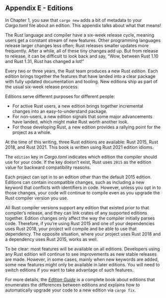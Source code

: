 ## Appendix E - Editions


In Chapter 1, you saw that `cargo new` adds a bit of metadata to your _Cargo.toml_ file about an edition. This appendix talks about what that means!

The Rust language and compiler have a six-week release cycle, meaning users get a constant stream of new features. Other programming languages release larger changes less often; Rust releases smaller updates more frequently. After a while, all of these tiny changes add up. But from release to release, it can be difficult to look back and say, “Wow, between Rust 1.10 and Rust 1.31, Rust has changed a lot!”

Every two or three years, the Rust team produces a new Rust _edition_. Each edition brings together the features that have landed into a clear package with fully updated documentation and tooling. New editions ship as part of the usual six-week release process.

Editions serve different purposes for different people:

-   For active Rust users, a new edition brings together incremental changes into an easy-to-understand package.
-   For non-users, a new edition signals that some major advancements have landed, which might make Rust worth another look.
-   For those developing Rust, a new edition provides a rallying point for the project as a whole.

At the time of this writing, three Rust editions are available: Rust 2015, Rust 2018, and Rust 2021. This book is written using Rust 2021 edition idioms.

The `edition` key in _Cargo.toml_ indicates which edition the compiler should use for your code. If the key doesn’t exist, Rust uses `2015` as the edition value for backward compatibility reasons.

Each project can opt in to an edition other than the default 2015 edition. Editions can contain incompatible changes, such as including a new keyword that conflicts with identifiers in code. However, unless you opt in to those changes, your code will continue to compile even as you upgrade the Rust compiler version you use.

All Rust compiler versions support any edition that existed prior to that compiler’s release, and they can link crates of any supported editions together. Edition changes only affect the way the compiler initially parses code. Therefore, if you’re using Rust 2015 and one of your dependencies uses Rust 2018, your project will compile and be able to use that dependency. The opposite situation, where your project uses Rust 2018 and a dependency uses Rust 2015, works as well.

To be clear: most features will be available on all editions. Developers using any Rust edition will continue to see improvements as new stable releases are made. However, in some cases, mainly when new keywords are added, some new features might only be available in later editions. You will need to switch editions if you want to take advantage of such features.

For more details, the [_Edition Guide_](https://doc.rust-lang.org/stable/edition-guide/) is a complete book about editions that enumerates the differences between editions and explains how to automatically upgrade your code to a new edition via `cargo fix`.